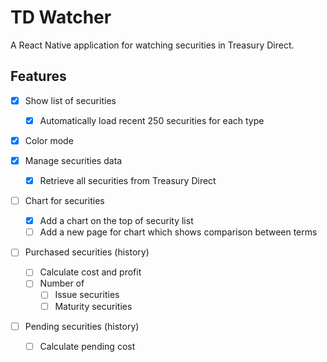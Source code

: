 # TD Watcher

A React Native application for watching securities in Treasury Direct.

## Features

-   [x] Show list of securities

    -   [x] Automatically load recent 250 securities for each type

-   [x] Color mode

-   [x] Manage securities data

    -   [x] Retrieve all securities from Treasury Direct
       
-   [ ] Chart for securities
    -   [x] Add a chart on the top of security list
    -   [ ] Add a new page for chart which shows comparison between terms

-   [ ] Purchased securities (history)

    -   [ ] Calculate cost and profit
    -   [ ] Number of
        -   [ ] Issue securities
        -   [ ] Maturity securities

-   [ ] Pending securities (history)
    -   [ ] Calculate pending cost
